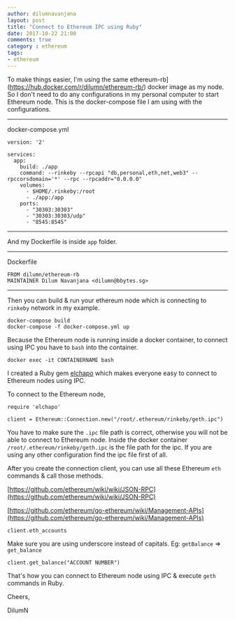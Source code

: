 ```yaml
---
author: dilumnavanjana
layout: post
title: "Connect to Ethereum IPC using Ruby"
date: 2017-10-22 21:00
comments: true
category : ethereum
tags:
- ethereum
---
```


To make things easier, I'm using the same ethereum-rb](https://hub.docker.com/r/dilumn/ethereum-rb/) docker image as my node. So I don't need to do any configurations in my personal computer to start Ethereum node. This is the docker-compose file I am using with the configurations.

---
docker-compose.yml

    version: '2'

    services:
      app:
        build: ./app
        command: --rinkeby --rpcapi "db,personal,eth,net,web3" --rpccorsdomain='*' --rpc --rpcaddr="0.0.0.0"
        volumes:
          - $HOME/.rinkeby:/root
          - ./app:/app
        ports:
          - "30303:30303"
          - "30303:30303/udp"
          - "8545:8545"

---

And my Dockerfile is inside `app` folder.

---
Dockerfile

    FROM dilumn/ethereum-rb
    MAINTAINER Dilum Navanjana <dilumn@bbytes.sg>

---

Then you can build & run your ethereum node which is connecting to `rinkeby` network in my example.

    docker-compose build
    docker-compose -f docker-compose.yml up

Because the Ethereum node is running inside a docker container, to connect using IPC you have to `bash` into the container.

    docker exec -it CONTAINERNAME bash

I created a Ruby gem [elchapo](https://github.com/dilumn/elchapo) which makes everyone easy to connect to Ethereum nodes using IPC.

To connect to the Ethereum node,

    require 'elchapo'

    client = Ethereum::Connection.new("/root/.ethereum/rinkeby/geth.ipc")

You have to make sure the `.ipc` file path is correct, otherwise you will not be able to connect to Ethereum node. Inside the docker container `/root/.ethereum/rinkeby/geth.ipc` is the file path for the ipc. If you are using any other configuration find the ipc file first of all.

After you create the connection client, you can use all these Ethereum `eth` commands & call those methods.

[https://github.com/ethereum/wiki/wiki/JSON-RPC](https://github.com/ethereum/wiki/wiki/JSON-RPC)

[https://github.com/ethereum/go-ethereum/wiki/Management-APIs](https://github.com/ethereum/go-ethereum/wiki/Management-APIs)

    client.eth_accounts

Make sure you are using underscore instead of capitals. Eg: `getBalance` => `get_balance`

    client.get_balance("ACCOUNT NUMBER")


That's how you can connect to Ethereum node using IPC & execute `geth` commands in Ruby.

Cheers,

DilumN
